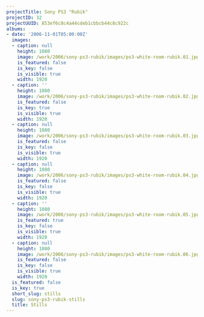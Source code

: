 ```yaml
---
projectTitle: Sony PS3 "Rubik"
projectID: 32
projectUUID: 853ef6c8c4a44cdeb1cbbcb44c8c922c
albums:
- date: '2006-11-01T05:00:00Z'
  images:
  - caption: null
    height: 1080
    image: /work/2006/sony-ps3-rubik/images/ps3-white-room-rubik.01.jpg
    is_featured: false
    is_key: false
    is_visible: true
    width: 1920
  - caption: ''
    height: 1080
    image: /work/2006/sony-ps3-rubik/images/ps3-white-room-rubik.02.jpg
    is_featured: false
    is_key: true
    is_visible: true
    width: 1920
  - caption: null
    height: 1080
    image: /work/2006/sony-ps3-rubik/images/ps3-white-room-rubik.03.jpg
    is_featured: false
    is_key: false
    is_visible: true
    width: 1920
  - caption: null
    height: 1080
    image: /work/2006/sony-ps3-rubik/images/ps3-white-room-rubik.04.jpg
    is_featured: false
    is_key: false
    is_visible: true
    width: 1920
  - caption: ''
    height: 1080
    image: /work/2006/sony-ps3-rubik/images/ps3-white-room-rubik.05.jpg
    is_featured: true
    is_key: false
    is_visible: true
    width: 1920
  - caption: null
    height: 1080
    image: /work/2006/sony-ps3-rubik/images/ps3-white-room-rubik.06.jpg
    is_featured: false
    is_key: false
    is_visible: true
    width: 1920
  is_featured: false
  is_key: true
  short_slug: stills
  slug: sony-ps3-rubik-stills
  title: Stills
---
```

